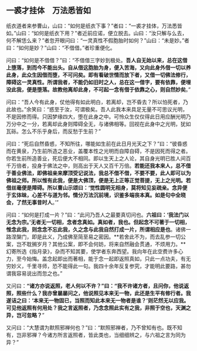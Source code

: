 ##  一裘才挂体　万法悉皆如

纸衣道者来参曹山，山曰：“如何是纸衣下事？”者曰：“一裘才挂体，万法悉皆如。”山曰：“如何是纸衣下用？”者近前应诺，便立脱去。山曰：“汝只解与么去，何不解恁么来？”者忽开眼问曰：“一灵真性不假胞胎时如何？”山曰：“未是妙。”者曰：“如何是妙？”山曰：“不借借。”者珍重便化。

问曰：“如何是不借借？”曰：“不借借三字妙到极处。**吾人自无始以来，总在这借上堕落，到而今不能出头。自从借这胞胎为身，便入苦海，又向此身外借一切以养此身，此众生因借而堕，不可问矣。即有看破世情而放下者，又借一切佛法修行，障碍这一灵真性。所谓我者，不能仍如旧时之人，总在这一借字，要有依靠，便埋没此我，便是堕落。故教他离却此身，不可起一念有借于依靠之心，则自然妙矣**。”

问曰：“吾人今有此身，仗他得有如此明白，若离却，岂不昏去？所以怕死者，乃此故也。”余笑曰：“惑至于汝，可谓极矣。吾人此我本来具足无量不可思议光明，不是因修而得。只因梦缘四大，堕在此身之中。可怜众生仅仅得此日用应酬光明乃万分中之一分，若离却此身则障碍全无，与诸佛相等。回视在此身中之光明，犹如瓦砾。怎么不乐乎身后，而反愁于生前？”

问曰：“死后自然昏惑，不知所往，哪能如生前在此日月光天之下？”曰：“彼昏惑而在黄泉，乃生前所造之恶业，盖覆本性之光明而自障自碍，不是因死而得之者。你若生前所造善业，死后便大不相同。即以生天上之人论，其自身光明已胜人间百千万倍者，投身于佛法之中，则高出于天人又百千万倍。**若能还我本来人，总不借于善业佛法，即佛祖亲来摩顶受记说法，我总不借不借，不要不要，此人即可以为佛祖之师。所以惟有此我，便是大佛顶，便是无上正等正觉菩提，无上之光明。若借丝毫便是障碍。所以曹山示颂曰：‘觉性圆明无相身，莫将知见妄疏亲。念异便于玄体昧，心差不与道为邻。情分万法沉前境，识鉴多端丧本真。如是句中全晓会，了然无事昔时人**。’”

问曰：“如何是打成一片？”曰：“此问乃吾人之最要真切问也。**六祖曰：‘我法门以无念为宗。’无者无一切相，念者念真如。真如者，我也。但起念不可著于一切相，惟念此我，则念念不忘此我，久之念与此我自然打成一片，所谓相应是也**。诸佛一路涅槃门，即是此义，乃成佛至简至易之密因。**若舍此不为，而去乱参一切公案，岂不耽搁岁月？其他公案，即不会何妨，将来自然融会贯通，不烦用力。**幻寄所选《指月录》，杂而不知其要，使学者东奔西望。我向年在此空费许多心力，至今始悔。盖念起即出而著相，能于念一起即返照真如，只此一点功夫，有无穷妙义，千里寻师，恐不能得此一句。我四十余年反复参究，才能明此要路，甚勿谓我容易说出而忽之也。”

又问曰：**“诸方亦说返照，老人何以不许？”曰：“我不许诸方者，且问你，他说返照，照些什么？我亦曾屡屡问之，他说照见本来无一物，此还是生平有修行者。我遂诘之曰：‘本来无一物固已，当照而知此本来无一物者是谁？’则茫然无以应我。可见他返照有何用处？我之言返照者，乃念念照此实有之我，非照于空也，天渊之异，岂可忽略？**”

又问曰：“大慧谓为默照邪禅何也？”曰：“默照邪禅者，乃不曾知有也。既不知有，岂非邪禅？今诸方所言返照者，皆此类也，当细细辨之，与六祖之言为同为异？”

